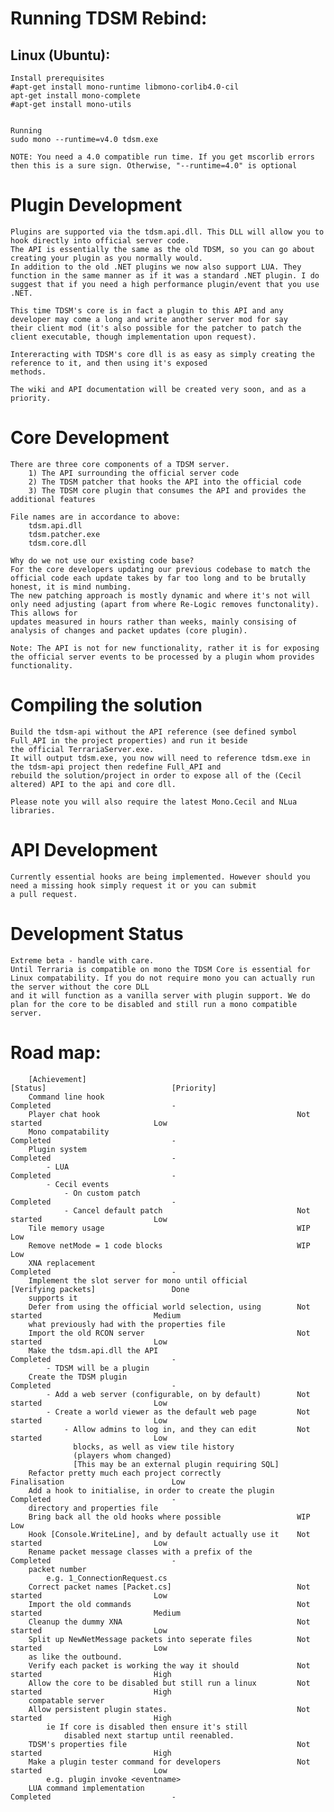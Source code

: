 Running TDSM Rebind:
=============

Linux (Ubuntu):
-------------
	Install prerequisites
	#apt-get install mono-runtime libmono-corlib4.0-cil
	apt-get install mono-complete
	#apt-get install mono-utils


	Running
	sudo mono --runtime=v4.0 tdsm.exe

	NOTE: You need a 4.0 compatible run time. If you get mscorlib errors then this is a sure sign. Otherwise, "--runtime=4.0" is optional

	
Plugin Development
=============
	Plugins are supported via the tdsm.api.dll. This DLL will allow you to hook directly into official server code.
	The API is essentially the same as the old TDSM, so you can go about creating your plugin as you normally would.
	In addition to the old .NET plugins we now also support LUA. They function in the same manner as if it was a standard .NET plugin. I do suggest that if you need a high performance plugin/event that you use .NET.

	This time TDSM's core is in fact a plugin to this API and any developer may come a long and write another server mod for say
	their client mod (it's also possible for the patcher to patch the client executable, though implementation upon request).

	Intereracting with TDSM's core dll is as easy as simply creating the reference to it, and then using it's exposed 
	methods.

	The wiki and API documentation will be created very soon, and as a priority.

Core Development
=============
	There are three core components of a TDSM server.
		1) The API surrounding the official server code
		2) The TDSM patcher that hooks the API into the official code
		3) The TDSM core plugin that consumes the API and provides the additional features

	File names are in accordance to above:
		tdsm.api.dll
		tdsm.patcher.exe
		tdsm.core.dll

	Why do we not use our existing code base?
	For the core developers updating our previous codebase to match the official code each update takes by far too long and to be brutally honest, it is mind numbing.
	The new patching approach is mostly dynamic and where it's not will only need adjusting (apart from where Re-Logic removes functonality). This allows for 
	updates measured in hours rather than weeks, mainly consising of analysis of changes and packet updates (core plugin).

	Note: The API is not for new functionality, rather it is for exposing the official server events to be processed by a plugin whom provides functionality.

Compiling the solution
=============
	Build the tdsm-api without the API reference (see defined symbol Full_API in the project properties) and run it beside 
	the official TerrariaServer.exe.
	It will output tdsm.exe, you now will need to reference tdsm.exe in the tdsm-api project then redefine Full_API and
	rebuild the solution/project in order to expose all of the (Cecil altered) API to the api and core dll.

	Please note you will also require the latest Mono.Cecil and NLua libraries.

API Development
=============
	Currently essential hooks are being implemented. However should you need a missing hook simply request it or you can submit
	a pull request.

Development Status
=============
	Extreme beta - handle with care.
	Until Terraria is compatible on mono the TDSM Core is essential for Linux compatability. If you do not require mono you can actually run the server without the core DLL
	and it will function as a vanilla server with plugin support. We do plan for the core to be disabled and still run a mono compatible server.

Road map:
=============
		[Achievement]												[Status]							[Priority]
		Command line hook											Completed							-
		Player chat hook											Not started							Low
		Mono compatability											Completed							-
		Plugin system												Completed							-
			- LUA													Completed							-
			- Cecil events
				- On custom patch									Completed							-
				- Cancel default patch								Not started							Low
		Tile memory usage											WIP									Low
		Remove netMode = 1 code blocks								WIP									Low
		XNA replacement												Completed							-
		Implement the slot server for mono until official			[Verifying packets]					Done
		supports it
		Defer from using the official world selection, using		Not started							Medium
		what previously had with the properties file				
		Import the old RCON server									Not started							Low
		Make the tdsm.api.dll the API								Completed							-
			- TDSM will be a plugin
		Create the TDSM plugin										Completed							-
			- Add a web server (configurable, on by default)		Not started							Low
			- Create a world viewer as the default web page			Not started							Low
				- Allow admins to log in, and they can edit			Not started							Low
				  blocks, as well as view tile history
				  (players whom changed)
				  [This may be an external plugin requiring SQL]
		Refactor pretty much each project correctly					Finalisation						Low
		Add a hook to initialise, in order to create the plugin		Completed							-
		directory and properties file						
		Bring back all the old hooks where possible					WIP									Low
		Hook [Console.WriteLine], and by default actually use it	Not started							Low
		Rename packet message classes with a prefix of the			Completed							-
		packet number
			e.g. 1_ConnectionRequest.cs								
		Correct packet names [Packet.cs]							Not started							Low
		Import the old commands										Not started							Medium
		Cleanup the dummy XNA										Not started							Low
		Split up NewNetMessage packets into seperate files			Not started							Low
		as like the outbound.										
		Verify each packet is working the way it should				Not started							High
		Allow the core to be disabled but still run a linux			Not started							High
		compatable server
		Allow persistent plugin states.								Not started							High
			ie If core is disabled then ensure it's still
				disabled next startup until reenabled.
		TDSM's properties file										Not started							High
		Make a plugin tester command for developers					Not started							Low
			e.g. plugin invoke <eventname>
		LUA command implementation									Completed							-
